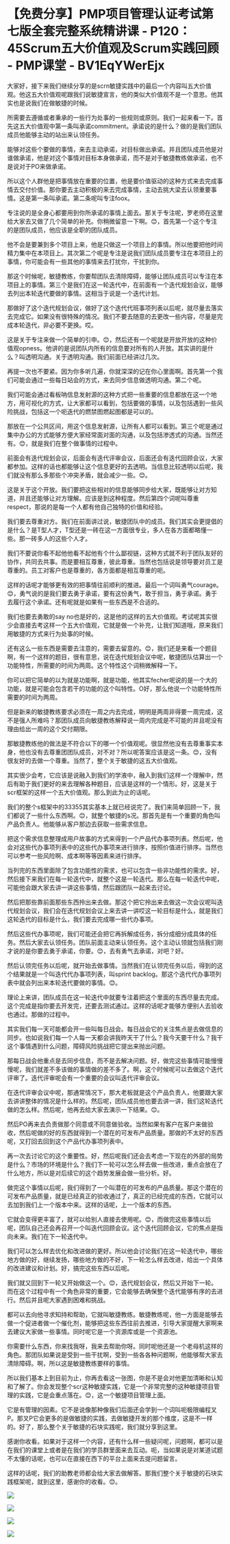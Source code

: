 # 【免费分享】PMP项目管理认证考试第七版全套完整系统精讲课 - P120：45Scrum五大价值观及Scrum实践回顾 - PMP课堂 - BV1EqYWerEjx

大家好，接下来我们继续分享的是scrn敏捷实践中的最后一个内容叫五大价值观。他这五大价值观呢跟我们说敏捷宣言，他的类似大价值观不是一个意思。他其实也是说我们在做敏捷的时候。

所需要去遵循或者秉承的一些行为处事的一些规则或原则。我们一起来看一下。首先这五大价值观中第一条叫承诺commitment。承诺说的是什么？做的是我们团队成员他能够主动的站出来认领任务。

能够对这些个要做的事情，来去主动承诺，对目标做出承诺。并且团队成员他是对谁做承诺，他是对这个事情对目标本身做承诺，而不是对于敏捷教练做承诺，也不是说对于PO来做承诺。

所以这个人群他是把事情放在重要的位置，他是要价值驱动的这种方式来去完成事情去交付价值。那你要去主动积极的来去完成事情，主动去挑大梁去认领重要事情。这是第一条叫承诺。第二条呢叫专注foox。

专注说的是全身心都要用到你所承诺的事情上面去。那关于专注呢，罗老师在这里给大家去又做了几个简单的补充。你稍微留意一下啊。😊，首先第一个这个专注的是团队成员，他应该是全职的团队成员。

他不会是要兼到多个项目上来，他是只做这一个项目上的事情。所以他要把他时间精力集中在本项目上。其次第二个呢是专注是说我们团队成员要专注在本项目上的事情，你可能会有一些其他的事情来去打扰你，干扰到你。

那这个时候呢，敏捷教练，你要帮团队去清除障碍，能够让团队成员可以专注在本项目上的事情。第三个是我们在这一轮迭代中，在前面有一个迭代规划会议，能够去列出本轮迭代要做的事情。这相当于说是一个迭代计划。

那做好了这个迭代规划会议，做好了这个迭代代班事项列表以后呢，就尽量去落实去完成它。如果没有很特殊的情况。我们不要去随意的去更改一些内容，尽量是完成本轮迭代，非必要不更换。哎。

这是关于专注来做一个简单的引申。😊，然后还有一个呢就是开放开放的这种价值观opness。他讲的是说团队内所有的信息要对所有的人开放。其实讲的是什么？叫透明沟通。关于透明沟通。我们前面已经讲过几次。

再提一次也不要紧。因为你多听几遍，你就深深的记在你心里面啊。首先第一个我们可能会通过一些每日站会的方式，来去同步信息做透明沟通。第二个呢。

我们可能会通过看板呐信息发射源的这种方式把一些重要的信息都放在这一个地方，用可视化的方式，让大家都可以看到，包括要做的事情，以及包括遇到一些风险挑战，包括这一个呃迭代的燃禁图燃起图都是可以的。

那放在一个公共区间，用这个信息发射源，让所有人都可以看到。第三个呢是通过集中办公的方式能够方便大家经常面对面的沟通，以及包括渗透式的沟通。当然还有。😊，就是我们在整个做事情的过程中。

前面会有迭代规划会议，后面会有迭代评审会议，后面还会有迭代回顾会议，大家都参加。这样的话也都能够让这个信息更好的去透明。当信息比较透明以后呢，我们就没有那么多那些个冲突矛盾，就会减少一些。😊。

这是关于这个开放。我们要把这些相对的信息能够同步给大家，既能够让对方知道，并且还能够让对方理解。应该是到这种程度。然后第四个词呢叫尊重respect，那说的是每一个人都有他自己独特的价值和经验。

我们要去尊重对方。我们在前面讲过说，敏捷团队中的成员。我们其实会更提倡的是什么？是T型人才，T型还是一砖在这一方面很专业，多人在各方面都略懂一些。那一砖多人的这些个人才。

我们不要说你看不起他他看不起他有个什么鄙视链，这种方式就不利于团队友好的协作，共同去共事。而是要相互尊重，彼此尊重。当然也包括说是领导要对员工是尊重的。员工对客户也是尊重的，各方面都是相互尊重的呃。

这样的话呢才能够更有效的把事情往前顺利的推进。最后一个词叫勇气courage。😊，勇气说的是我们要去勇于承诺，要有这份勇气，敢于担当，勇于承诺。勇于去履行这个承诺。还有呢就是如果有一些东西是不合适的。

我们也要去勇敢的say no也是好的，这是他的这样的五大价值观。考试呢其实很少会直接去考这样一个五大价值观，它就是做一个补充，让我们知道哦，原来我们用敏捷的方式来行为处事的时候。

还有这么一些东西是需要去注意的，需要去留意的。😊，我们还是来看一个题目啊，有一个这样的题目，很有意思，说在迭代规划会议中呢，敏捷团队估算出一个功能特性，所需要的时间为两周。这个特性这个词稍微解释一下。

你可以把它简单的以为就是功能啊，就是功能，他其实fecher呢说的是一个大的功能，就是可能会包含若干的功能的这个叫特性。O好，那么他说一个功能特性所需要的时间为两周。

但是新来的敏捷教练要求必须在一周之内去完成，明明是两周非得要一周完成，这不是强人所难吗？那团队成员向敏捷教练解释说一周内完成是不可能的并且呢没有理由给出一周的这个交付期限。

那敏捷教练他的做法是不符合以下的哪一个价值观呢。很显然他没有去尊重事实本身，他也没有去尊重团团队成员，对不对？所以呢答案应该是这一条。😊，没有很友好的去做一个尊重。当然了，整个关于敏捷的这五大价值观。

其实很少会考，它应该是说融入到我们的学液中，融入到我们这样一个理解中，然后有助于我们更好的来去理解各种题目，应该是这样的一个情形。好，这是关于scr框架的这样一个五大价值观。那么到此为止的话呢。

我们的整个s框架中的33355其实基本上就已经说完了。我们来简单回顾一下，我们都说了一些什么东西啊。😊，就整个敏捷的s况。那首先是有一个重要的角色叫产品负责人。他能够从客户那边去获取一些需求信息。

把这个需求信息整理成用户故事的方式来得到一个产品代办事项列表。然后呢，他会对这些代办事项列表中的这些代办事项来进行排序，按照价值进行排序。当然也可以参考一些风险啊、成本啊等等因素来进行排序。

当列完的东西里面除了包含功能性的需求，也可以包含一些非功能性的需求。好，然后接下来我们在每一轮迭代中，就整个这是一轮迭代。那么在每一轮迭代中呢，可能他会跟大家去讲一讲这些事情，然后跟团队一起来去讨论。

然后把那些靠前面那些东西拎出来去做。那这个把它拎出来去做这一次会议呢叫迭代规划会议，我们会在迭代规划会议上来去讲一讲哎这一轮目标是什么，就是我们这轮迭代的目标是什么，我们要去完成哪一些代办事项。

然后这些代办事项呢，我们可能还会把它再拆解成任务，拆分成细分成具体的任务。然后大家去认领任务。团队前面主动来认领任务。这个主动认领就包括我们刚才说的是你要去勇于承诺，你要。😊，去有勇气去承诺，对吧？好。

然后认领完任务以后呢，就开始去做事情。当然我们在认领完任务以后，得到的这个结果就是一个叫迭代代办事项列表，叫sprint backlog。那这个迭代代办事项列表中就会列出来本轮迭代要做的事情。😊。

理论上来讲，团队成员在这一轮迭代中就要专注着把这个里面的东西尽量去完成。这个完成是指你要去开发完，还要去测试通过。这样的话呢才能够方便别人去验收也通过。那做的过程中。

其实我们每一天可能都会开一些叫每日战会。每日战会它的关注焦点是去做信息的同步。也如说我们每一个人每一天都会讲我昨天干了什么？我今天要干什么？我干这个事情遇到什么问题，障碍风险挑战把它提出来抛出问题。

那每日战会他重点是去同步信息，而不是去解决问题。好，做完这些事情可能慢慢慢呢，我们就差不多该做的事情做的差不多了。啊，这个时候呢可以去做这个迭代评审了。迭代评审呢会有一个重要的会议叫迭代评审会议。

在迭代评审会议中呢，那通常情况下，那大老板就是这个产品负责人，他要跟大家去讲讲整体的情况是什么样的。然后呢，团队成员他也要去讲一讲，我们这轮迭代做的怎么样。然后呢，他再去给大家去演示一下结果。😊。

然后PO再来去负责做那个同意或不同意做验收。当然如果有客户在客户来做验收，然后呢做的好的东西就得到一个潜在的可发布产品质量。那做的不太好的东西呢，又打回去回到这个产品代办事项列表中。

再一次去讨论它的这个重要性。好，然后呢我们还会去考虑一下现在的外部的局势是什么？市场的环境是什么？我们下一轮可以怎么样去做一些改进，重点会放在了什么地方，所以是对后续它的这个趋势发展会做一些分析。好。

做完这个事情以后呢，我们得到了一个叫潜在的可发布的产品质量。那这个潜在的可发布产品质量，就是已经真正的验收通过了，真正的已经完成的东西，它就可以去加到我们上一个版本中来。这样的话呢，上一个版本的东西。

它就会变得更丰富了，就可以给别人直接去使用呢。😊，而做完这些事情以后呢，团队自己还会再召开一个叫迭代回顾会议。这个迭代回顾会议，它的焦点是指向未来。我们在下一轮迭代中。

我们可以怎么样去优化和改进做的更好。所以他会讨论我们在这一轮迭代中，哪些地方做的好，继续发扬，哪些地方做的不好，下一轮怎么样去改进，给出一个具体的改进建议和计划。好，搞完这些东西以后呢。

我们就又回到下一轮又开始做这一个。😊，迭代规划会议，然后又开始下一轮。而在这个过程中有一个角色非常的重要，它会能够去确保整个迭代能够有序的去进行。然后并且呢大家遇到困难和挑战。

都可以去向他寻求知持和帮助，它就叫敏捷教练。敏捷教练呢，他一方面是能够去做一个促进者做一个催化剂，能够把这些东西往前去推进，引导大家提醒大家啊来去建议大家做一些事情。同时呢它是一个资源库或是一个资源池。

你需要什么东西，你来找我呀，我来去帮助你呀。同时呢他还是一个老母机这样的角色。那团队如果说是受到一些干扰啊，受到一些各各种问题啊，他能够帮大家去清除障碍。啊，所以这是敏捷教练要样的事情。

所以我们基本上到目前为止，你再去看这一张图，你是不是会对他更加清晰和认知和了解了。你会发现整个scr这种敏捷实践，它是一个非常完整的这种敏捷项目管理的实践，它是会重点落在。😊，这一个敏捷项目管理上面。

它是有管理的因素。它不是说像那种像我们后面还会学到一个词叫呃极限编程叉P。那叉P它会更多的是做敏捷的实践，去做敏捷开发的那个维度，这是不一样的。好了，那么整个关于敏捷的石块实践呢，我们就分享到这里。

感谢你收看。如果对于这样一个内容，还有什么样一些疑问呢，问题啊，都可以是在我们的课堂上或者是在我们的学员群里面来去互动。呃，当如果说是对某道试题不太懂的话呢，也可以在直接在西下的平台上面来去提问题留言。

这样的话呢，我们的助教老师都会给大家去做解答。那我们整个关于敏捷的石块实践框架呢，就到这里，感谢你的收看。😊。



![](img/d7e43cbaf2e4c480c9638077c9bac749_1.png)

![](img/d7e43cbaf2e4c480c9638077c9bac749_2.png)

![](img/d7e43cbaf2e4c480c9638077c9bac749_3.png)

![](img/d7e43cbaf2e4c480c9638077c9bac749_4.png)